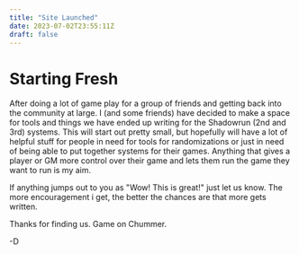 ```yaml
---
title: "Site Launched"
date: 2023-07-02T23:55:11Z
draft: false
---
```

# Starting Fresh
After doing a lot of game play for a group of friends and getting back into the community at large. I (and some friends) have decided to make a space for tools and things we have ended up writing for the Shadowrun (2nd and 3rd) systems. This will start out pretty small, but hopefully will have a lot of helpful stuff for people in need for tools for randomizations or just in need of being able to put together systems for their games. Anything that gives a player or GM more control over their game and lets them run the game they want to run is my aim.

If anything jumps out to you as "Wow! This is great!" just let us know. The more encouragement i get, the better the chances are that more gets written.

Thanks for finding us. Game on Chummer.

-D
